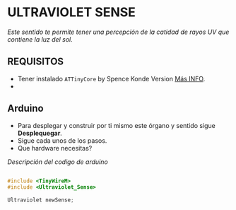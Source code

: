 ﻿# ULTRAVIOLET SENSE 

_Este sentido te permite tener una percepción de la catidad de rayos UV que contiene la luz del sol._

## REQUISITOS
* Tener instalado `ATTinyCore` by Spence Konde Version [Más INFO](https://github.com/SpenceKonde/ATTinyCore).
* 

## Arduino

* Para desplegar y construir por ti mismo este órgano y sentido sigue **Desplequegar**.
* Sigue cada unos de los pasos.
* Que hardware necesitas?

_Descripción del codigo de arduino_

``` c++

#include <TinyWireM>
#include <Ultraviolet_Sense>

Ultraviolet newSense;

```

